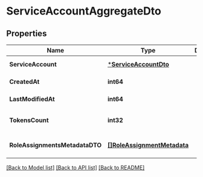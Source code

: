 # ServiceAccountAggregateDto

## Properties
Name | Type | Description | Notes
------------ | ------------- | ------------- | -------------
**ServiceAccount** | [***ServiceAccountDto**](ServiceAccountDTO.md) |  | [default to null]
**CreatedAt** | **int64** |  | [default to null]
**LastModifiedAt** | **int64** |  | [default to null]
**TokensCount** | **int32** |  | [optional] [default to null]
**RoleAssignmentsMetadataDTO** | [**[]RoleAssignmentMetadata**](RoleAssignmentMetadata.md) |  | [optional] [default to null]

[[Back to Model list]](../README.md#documentation-for-models) [[Back to API list]](../README.md#documentation-for-api-endpoints) [[Back to README]](../README.md)

